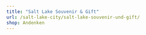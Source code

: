 ```yaml
---
title: "Salt Lake Souvenir & Gift"
url: /salt-lake-city/salt-lake-souvenir-und-gift/
shop: Andenken
---
```

